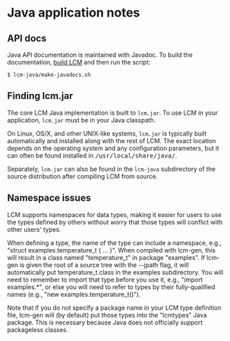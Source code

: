 # Java application notes

## API docs

Java API documentation is maintained with Javadoc.  To build the documentation,
[build LCM](build-instructions) and then run the script:

    $ lcm-java/make-javadocs.sh

## Finding lcm.jar

The core LCM Java implementation is built to `lcm.jar`.  To use LCM in your
application, `lcm.jar` must be in your Java classpath.

On Linux, OS/X, and other UNIX-like systems, `lcm.jar` is typically built
automatically and installed along with the rest of LCM.  The exact location
depends on the operating system and any configuration parameters, but it can
often be found installed in <tt>/usr/local/share/java/</tt>. 

Separately, `lcm.jar` can also be found in the `lcm-java` subdirectory of the
source distribution after compiling LCM from source.

## Namespace issues

LCM supports namespaces for data types, making it easier for users to use the
types defined by others without worry that those types will conflict with
other users' types. 

When defining a type, the name of the type can include a namespace, e.g.,
"struct examples.temperature_t { ... }". When compiled with lcm-gen, this will
result in a class named "temperature_t" in package "examples". If lcm-gen is
given the root of a source tree with the --jpath flag, it will automatically
put temperature_t.class in the examples subdirectory. You will need to
remember to import that type before you use it, e.g., "import examples.*", or
else you will need to refer to types by their fully-qualified names (e.g.,
"new examples.temperature_t()").

Note that if you do not specify a package name in your LCM type definition
file, lcm-gen will (by default) put those types into the "lcmtypes" Java
package. This is necessary because Java does not officially support packageless
classes.
